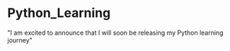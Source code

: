 # Python_Learning
"I am excited to announce that I will soon be releasing my Python learning journey"
